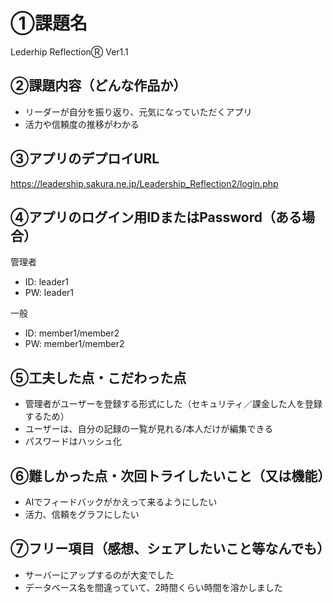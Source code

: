 # ①課題名
Lederhip ReflectionⓇ Ver1.1

## ②課題内容（どんな作品か）
- リーダーが自分を振り返り、元気になっていただくアプリ
- 活力や信頼度の推移がわかる

## ③アプリのデプロイURL
https://leadership.sakura.ne.jp/Leadership_Reflection2/login.php

## ④アプリのログイン用IDまたはPassword（ある場合）
管理者
- ID: leader1
- PW: leader1

一般
- ID: member1/member2
- PW: member1/member2

## ⑤工夫した点・こだわった点
- 管理者がユーザーを登録する形式にした（セキュリティ／課金した人を登録するため）
- ユーザーは、自分の記録の一覧が見れる/本人だけが編集できる
- パスワードはハッシュ化

## ⑥難しかった点・次回トライしたいこと（又は機能）
- AIでフィードバックがかえって来るようにしたい
- 活力、信頼をグラフにしたい


## ⑦フリー項目（感想、シェアしたいこと等なんでも）
- サーバーにアップするのが大変でした
- データベース名を間違っていて、2時間くらい時間を溶かしました
